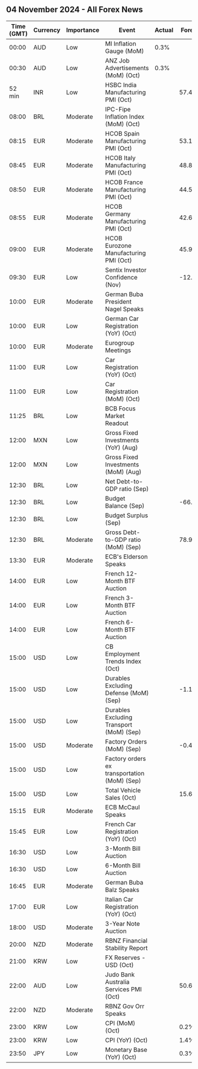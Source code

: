 ## 04 November 2024 - All Forex News

| Time (GMT) | Currency | Importance | Event | Actual | Forecast | Previous |
|------|----------|------------|-------|--------|----------|----------|
| 00:00 | AUD | Low | MI Inflation Gauge (MoM) | 0.3% |  | 0.1% |
| 00:30 | AUD | Low | ANZ Job Advertisements (MoM) (Oct) | 0.3% |  | 2.3% |
| 52 min | INR | Low | HSBC India Manufacturing PMI (Oct) |  | 57.4 | 56.5 |
| 08:00 | BRL | Moderate | IPC-Fipe Inflation Index (MoM) (Oct) |  |  | 0.18% |
| 08:15 | EUR | Moderate | HCOB Spain Manufacturing PMI (Oct) |  | 53.1 | 53.0 |
| 08:45 | EUR | Moderate | HCOB Italy Manufacturing PMI (Oct) |  | 48.8 | 48.3 |
| 08:50 | EUR | Moderate | HCOB France Manufacturing PMI (Oct) |  | 44.5 | 44.6 |
| 08:55 | EUR | Moderate | HCOB Germany Manufacturing PMI (Oct) |  | 42.6 | 40.6 |
| 09:00 | EUR | Moderate | HCOB Eurozone Manufacturing PMI (Oct) |  | 45.9 | 45.0 |
| 09:30 | EUR | Low | Sentix Investor Confidence (Nov) |  | -12.7 | -13.8 |
| 10:00 | EUR | Moderate | German Buba President Nagel Speaks |  |  |  |
| 10:00 | EUR | Low | German Car Registration (YoY) (Oct) |  |  | -7.0% |
| 10:00 | EUR | Moderate | Eurogroup Meetings |  |  |  |
| 11:00 | EUR | Low | Car Registration (YoY) (Oct) |  |  | 6.30% |
| 11:00 | EUR | Low | Car Registration (MoM) (Oct) |  |  | 39.80% |
| 11:25 | BRL | Low | BCB Focus Market Readout |  |  |  |
| 12:00 | MXN | Low | Gross Fixed Investments (YoY) (Aug) |  |  | 6.40% |
| 12:00 | MXN | Low | Gross Fixed Investments (MoM) (Aug) |  |  | 1.80% |
| 12:30 | BRL | Low | Net Debt-to-GDP ratio (Sep) |  |  | 62.0% |
| 12:30 | BRL | Low | Budget Balance (Sep) |  | -66.800B | -90.381B |
| 12:30 | BRL | Low | Budget Surplus (Sep) |  |  | -21.425B |
| 12:30 | BRL | Moderate | Gross Debt-to-GDP ratio (MoM) (Sep) |  | 78.9% | 78.5% |
| 13:30 | EUR | Moderate | ECB's Elderson Speaks |  |  |  |
| 14:00 | EUR | Low | French 12-Month BTF Auction |  |  | 2.531% |
| 14:00 | EUR | Low | French 3-Month BTF Auction |  |  | 3.055% |
| 14:00 | EUR | Low | French 6-Month BTF Auction |  |  | 2.778% |
| 15:00 | USD | Low | CB Employment Trends Index (Oct) |  |  | 108.48 |
| 15:00 | USD | Low | Durables Excluding Defense (MoM) (Sep) |  | -1.1% | -1.1% |
| 15:00 | USD | Low | Durables Excluding Transport (MoM) (Sep) |  |  | 0.4% |
| 15:00 | USD | Moderate | Factory Orders (MoM) (Sep) |  | -0.4% | -0.2% |
| 15:00 | USD | Low | Factory orders ex transportation (MoM) (Sep) |  |  | -0.1% |
| 15:00 | USD | Low | Total Vehicle Sales (Oct) |  | 15.60M | 15.80M |
| 15:15 | EUR | Moderate | ECB McCaul Speaks |  |  |  |
| 15:45 | EUR | Low | French Car Registration (YoY) (Oct) |  |  | -11.1% |
| 16:30 | USD | Low | 3-Month Bill Auction |  |  | 4.490% |
| 16:30 | USD | Low | 6-Month Bill Auction |  |  | 4.325% |
| 16:45 | EUR | Moderate | German Buba Balz Speaks |  |  |  |
| 17:00 | EUR | Low | Italian Car Registration (YoY) (Oct) |  |  | -10.7% |
| 18:00 | USD | Moderate | 3-Year Note Auction |  |  | 3.878% |
| 20:00 | NZD | Moderate | RBNZ Financial Stability Report |  |  |  |
| 21:00 | KRW | Low | FX Reserves - USD (Oct) |  |  | 419.97B |
| 22:00 | AUD | Low | Judo Bank Australia Services PMI (Oct) |  | 50.6 | 50.5 |
| 22:00 | NZD | Moderate | RBNZ Gov Orr Speaks |  |  |  |
| 23:00 | KRW | Low | CPI (MoM) (Oct) |  | 0.2% | 0.1% |
| 23:00 | KRW | Low | CPI (YoY) (Oct) |  | 1.4% | 1.6% |
| 23:50 | JPY | Low | Monetary Base (YoY) (Oct) |  | 0.3% | -0.1% |
